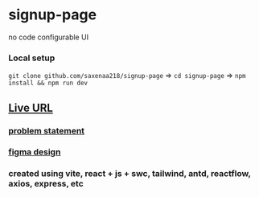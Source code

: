 # signup-page
no code configurable UI

### Local setup 

```git clone github.com/saxenaa218/signup-page``` => 
```cd signup-page``` =>
```npm install && npm run dev```

## [Live URL](https://saxenaa218.github.io/signup-page)

### [problem statement](https://faithful-windshield-d86.notion.site/Interview-Task-B2B-Customer-Signup-Page-Integration-393eda94fad8425b82ec063ed6207297)
### [figma design](https://www.figma.com/file/iKx1QRpgDHd1W12kYiTMpy/challenge?type=design&node-id=26-3889&mode=design)

### created using vite, react + js + swc, tailwind, antd, reactflow, axios, express, etc

